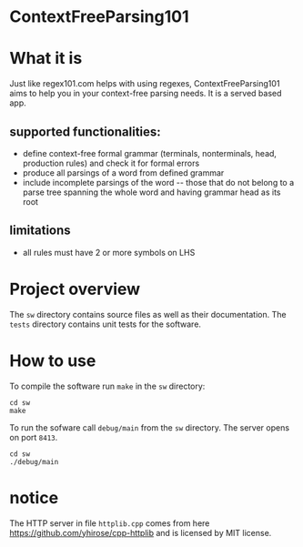 
# ContextFreeParsing101

# What it is 

Just like regex101.com helps with using regexes, ContextFreeParsing101 aims to help 
you in your context-free parsing needs. It is a served based app.

## supported functionalities:
 * define context-free formal grammar (terminals, nonterminals, head, production rules) and check it for formal errors
 * produce all parsings of a word from defined grammar
 * include incomplete parsings of the word -- those that do not belong to a parse tree spanning the whole word and having grammar head as its root
 
## limitations
 * all rules must have 2 or more symbols on LHS

# Project overview

The `sw` directory contains source files as well as their documentation.
The `tests` directory contains unit tests for the software.
 
# How to use 

To compile the software run `make` in the `sw` directory:

	cd sw
	make
	
To run the sofware call `debug/main` from the `sw` directory. The server opens on port `8413`.

	cd sw
	./debug/main

# notice
The HTTP server in file `httplib.cpp` comes from here https://github.com/yhirose/cpp-httplib and is licensed by MIT license.
